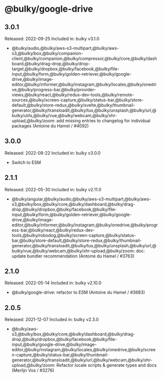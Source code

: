 # @bulky/google-drive

## 3.0.1

Released: 2022-09-25
Included in: bulky v3.1.0

- @bulky/audio,@bulky/aws-s3-multipart,@bulky/aws-s3,@bulky/box,@bulky/companion-client,@bulky/companion,@bulky/compressor,@bulky/core,@bulky/dashboard,@bulky/drag-drop,@bulky/drop-target,@bulky/dropbox,@bulky/facebook,@bulky/file-input,@bulky/form,@bulky/golden-retriever,@bulky/google-drive,@bulky/image-editor,@bulky/informer,@bulky/instagram,@bulky/locales,@bulky/onedrive,@bulky/progress-bar,@bulky/provider-views,@bulky/react,@bulky/redux-dev-tools,@bulky/remote-sources,@bulky/screen-capture,@bulky/status-bar,@bulky/store-default,@bulky/store-redux,@bulky/svelte,@bulky/thumbnail-generator,@bulky/transloadit,@bulky/tus,@bulky/unsplash,@bulky/url,@bulky/utils,@bulky/vue,@bulky/webcam,@bulky/xhr-upload,@bulky/zoom: add missing entries to changelog for individual packages (Antoine du Hamel / #4092)

## 3.0.0

Released: 2022-08-22
Included in: bulky v3.0.0

- Switch to ESM

## 2.1.1

Released: 2022-05-30
Included in: bulky v2.11.0

- @bulky/angular,@bulky/audio,@bulky/aws-s3-multipart,@bulky/aws-s3,@bulky/box,@bulky/core,@bulky/dashboard,@bulky/drag-drop,@bulky/dropbox,@bulky/facebook,@bulky/file-input,@bulky/form,@bulky/golden-retriever,@bulky/google-drive,@bulky/image-editor,@bulky/informer,@bulky/instagram,@bulky/onedrive,@bulky/progress-bar,@bulky/react,@bulky/redux-dev-tools,@bulky/robodog,@bulky/screen-capture,@bulky/status-bar,@bulky/store-default,@bulky/store-redux,@bulky/thumbnail-generator,@bulky/transloadit,@bulky/tus,@bulky/unsplash,@bulky/url,@bulky/vue,@bulky/webcam,@bulky/xhr-upload,@bulky/zoom: doc: update bundler recommendation (Antoine du Hamel / #3763)

## 2.1.0

Released: 2022-05-14
Included in: bulky v2.10.0

- @bulky/google-drive: refactor to ESM (Antoine du Hamel / #3683)

## 2.0.5

Released: 2021-12-07
Included in: bulky v2.3.0

- @bulky/aws-s3,@bulky/box,@bulky/core,@bulky/dashboard,@bulky/drag-drop,@bulky/dropbox,@bulky/facebook,@bulky/file-input,@bulky/google-drive,@bulky/image-editor,@bulky/instagram,@bulky/locales,@bulky/onedrive,@bulky/screen-capture,@bulky/status-bar,@bulky/thumbnail-generator,@bulky/transloadit,@bulky/url,@bulky/webcam,@bulky/xhr-upload,@bulky/zoom: Refactor locale scripts & generate types and docs (Merlijn Vos / #3276)
